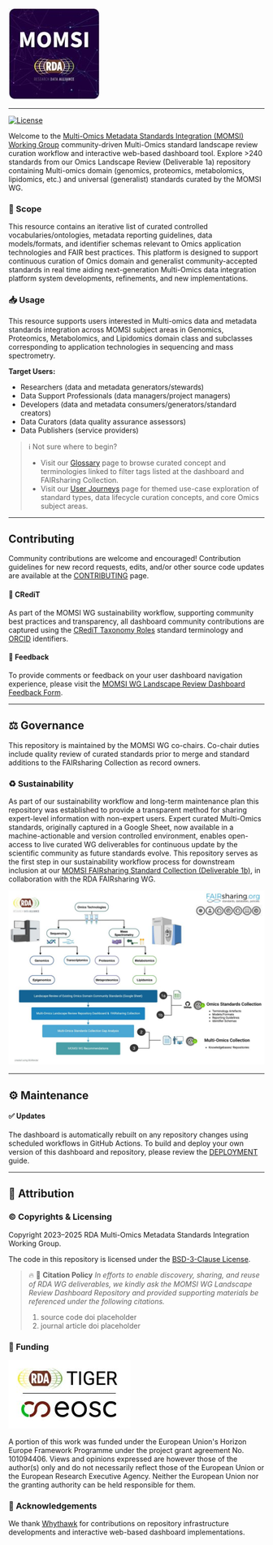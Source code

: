 ![MOMSI-WG-LOGO](src/images/momsi-wg-logo-320.jpg)

---

[![License](https://img.shields.io/badge/License-BSD_3--Clause-blue.svg)](https://opensource.org/licenses/BSD-3-Clause)

Welcome to the [Multi-Omics Metadata Standards Integration (MOMSI) Working Group](https://www.rd-alliance.org/groups/multi-omics-metadata-standards-integration-momsi-wg) community-driven Multi-Omics standard landscape review curation workflow and interactive web-based dashboard tool. Explore >240 standards from our Omics Landscape Review (Deliverable 1a) repository containing Multi-omics domain (genomics, proteomics, metabolomics, lipidomics, etc.) and universal (generalist) standards curated by the MOMSI WG. 

### 🎯 Scope

This resource contains an iterative list of curated controlled vocabularies/ontologies, metadata reporting guidelines, data models/formats, and identifier schemas relevant to Omics application technologies and FAIR best practices. This platform is designed to support continuous curation of Omics domain and generalist community-accepted standards in real time aiding next-generation Multi-Omics data integration platform system developments, refinements, and new implementations.

### 📥 Usage

This resource supports users interested in Multi-omics data and metadata standards integration across MOMSI subject areas in Genomics, Proteomics, Metabolomics, and Lipidomics domain class and subclasses corresponding to application technologies in sequencing and mass spectrometry.

**Target Users:**
 - Researchers (data and metadata generators/stewards)
 - Data Support Professionals (data managers/project managers)
 - Developers (data and metadata consumers/generators/standard creators)
 - Data Curators (data quality assurance assessors)
 - Data Publishers (service providers)

> ℹ️ Not sure where to begin?
> - Visit our [Glossary](src/glossary.md) page to browse curated concept and terminologies linked to filter tags listed at the dashboard and FAIRsharing Collection.
> - Visit our [User Journeys](src/user-journeys.md) page for themed use-case exploration of standard types, data lifecycle curation concepts, and core Omics subject areas.

---
## Contributing

Community contributions are welcome and encouraged! Contribution guidelines for new record requests, edits, and/or other source code updates are available at the [CONTRIBUTING](CONTRIBUTING.md) page. 

#### 🙌 CRediT

As part of the MOMSI WG sustainability workflow, supporting community best practices and transparency, all dashboard community contributions are captured using the [CRediT Taxonomy Roles](https://doi.org/10.25504/FAIRsharing.fe4816) standard terminology and [ORCID](https://doi.org/10.25504/FAIRsharing.OrNi1L) identifiers. 

#### 📮 Feedback

To provide comments or feedback on your user dashboard navigation experience, please visit the [MOMSI WG Landscape Review Dashboard Feedback Form](https://forms.gle/uyovpTRTMpYbvoV57).

---

## ⚖️ Governance

This repository is maintained by the MOMSI WG co-chairs. Co-chair duties include quality review of curated standards prior to merge and standard additions to the FAIRsharing Collection as record owners.

### ♻️ Sustainability

As part of our sustainability workflow and long-term maintenance plan this repository was established to provide a transparent method for sharing expert-level information with non-expert users. Expert curated Multi-Omics standards, originally captured in a Google Sheet, now available in a machine-actionable and version controlled environment, enables open-access to live curated WG deliverables for continuous update by the scientific community as future standards evolve. This repository serves as the first step in our sustainability workflow process for downstream inclusion at our [MOMSI FAIRsharing Standard Collection (Deliverable 1b)](https://fairsharing.org/5742), in collaboration with the RDA FAIRsharing WG.

![Deliverables Workflow](src/images/Deliverables_Workflow.jpg)

---

## ⚙️ Maintenance

####  ✅ Updates

The dashboard is automatically rebuilt on any repository changes using scheduled workflows in GitHub Actions. To build and deploy your own version of this dashboard and repository, please review the [DEPLOYMENT](https://github.com/RDA-MOMSI/Dashboard/blob/main/DEPLOYMENT.md) guide.

---

## 🌟 Attribution

### ©️ Copyrights & Licensing

Copyright 2023–2025 RDA Multi-Omics Metadata Standards Integration Working Group.

The code in this repository is licensed under the [BSD-3-Clause License](https://github.com/RDA-MOMSI/Dashboard#BSD-3-Clause-1-ov-file).

> 🔥 📖 **Citation Policy**
> _In efforts to enable discovery, sharing, and reuse of RDA WG deliverables, we kindly ask the MOMSI WG Landscape Review Dashboard Repository and provided supporting materials be referenced under the following citations._
> 1. source code doi placeholder
> 2. journal article doi placeholder

### 🎁 Funding

![320](src/images/RDA_TIGER_Logo.jpg)

A portion of this work was funded under the European Union's Horizon Europe Framework Programme under the project grant agreement No. 101094406. Views and opinions expressed are however those of the author(s) only and do not necessarily reflect those of the European Union or the European Research Executive Agency. Neither the European Union nor the granting authority can be held responsible for them.

### 🙌 Acknowledgements

We thank [Whythawk](https://whythawk.com/) for contributions on repository infrastructure developments and interactive web-based dashboard implementations.